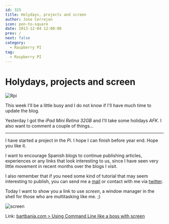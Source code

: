 ```yaml
---
id: 325
title: Holydays, projects and screen
author: Jose Cerrejon
icon: pen-to-square
date: 2013-12-04 12:00:00
prev: /
next: false
category:
  - Raspberry PI
tag:
  - Raspberry PI
---
```


# Holydays, projects and screen

![Rpi](/images/06_RaspberryPi.jpg)

This week I'll be a little busy and I do not know if I'll have much time to update the blog.

Yesterday I got the *iPad Mini Retina 32GB* and I'll take some holidays *AFK*. I also want to comment a couple of things...

- - -
I have started a project in the *Pi*. I hope I can finish before year end. Hope you like it.

I want to encourage Spanish blogs to continue publishing articles, experiences or any links that look interesting to us, since I have seen very little movement in recent months over the blogs I visit.

I also remember that if you need some kind of tutorial that may seem interesting to publish, you can send me a [mail](mailto:ulysess@gmail.com) or contact with me via [twitter](http://twitter.com/ulysess10).

Today I want to show you a link to use *screen*, a window manager in the shell for those who are multitasking like me. ;)

![screen](/images/2013/12/screen.jpg)

Link: [bartbania.com > Using Command Line like a boss with screen](http://www.bartbania.com/index.php/linux-screen/)